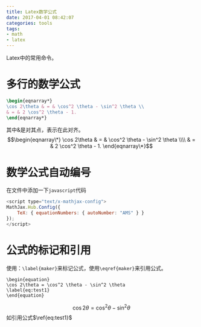 ```yaml
---
title: Latex数学公式
date: 2017-04-01 08:42:07
categories: tools
tags:
- math
- latex
---
```


Latex中的常用命令。

<!-- more -->


# 多行的数学公式
```latex
\begin{eqnarray*}
\cos 2\theta & = & \cos^2 \theta - \sin^2 \theta \\
& = & 2 \cos^2 \theta - 1.
\end{eqnarray*}
```
其中&是对其点，表示在此对齐。
$$\begin{eqnarray\*}
\cos 2\theta & = & \cos^2 \theta - \sin^2 \theta \\\\
& = & 2 \cos^2 \theta - 1.
\end{eqnarray\*}$$

# 数学公式自动编号
在文件中添加一下`javascript`代码
```js
<script type="text/x-mathjax-config">
MathJax.Hub.Config({
	TeX: { equationNumbers: { autoNumber: "AMS" } }
});
</script>
```

# 公式的标记和引用
使用：`\label{maker}`来标记公式，使用`\eqref{maker}`来引用公式。

```
\begin{equation}
\cos 2\theta = \cos^2 \theta - \sin^2 \theta
\label{eq:test1}
\end{equation}
```

$$
\begin{equation}
\cos 2\theta = \cos^2 \theta - \sin^2 \theta
\label{eq:test1}
\end{equation}
$$
如引用公式$\ref{eq:test1}$



<script type="text/x-mathjax-config">
MathJax.Hub.Config({
	TeX: { equationNumbers: { autoNumber: "AMS" } }
});
</script>